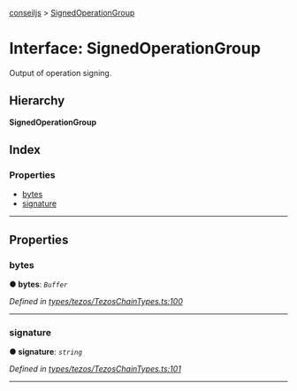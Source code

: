 [conseiljs](../README.md) > [SignedOperationGroup](../interfaces/signedoperationgroup.md)

# Interface: SignedOperationGroup

Output of operation signing.

## Hierarchy

**SignedOperationGroup**

## Index

### Properties

* [bytes](signedoperationgroup.md#bytes)
* [signature](signedoperationgroup.md#signature)

---

## Properties

<a id="bytes"></a>

###  bytes

**● bytes**: *`Buffer`*

*Defined in [types/tezos/TezosChainTypes.ts:100](https://github.com/Cryptonomic/ConseilJS/blob/e4b4aa7/src/types/tezos/TezosChainTypes.ts#L100)*

___
<a id="signature"></a>

###  signature

**● signature**: *`string`*

*Defined in [types/tezos/TezosChainTypes.ts:101](https://github.com/Cryptonomic/ConseilJS/blob/e4b4aa7/src/types/tezos/TezosChainTypes.ts#L101)*

___

